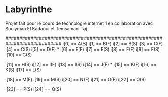 # Labyrinthe
Projet fait pour le cours de technologie internet 1 en collaboration avec Soulyman El Kadaoui et Temsamani Taj



############################################################################
i[0] == A(S)
i[1] == B(F)
i[2] == B(S)
i[3] == C(F)
i[4] == C(S)
i[5] == D(F) *
i[6] == E(F)
i[7] == E(S)
i[8] == F(F)
i[9] == F(S)
i[10] == G(S)

i[11] == H(S)
i[12] == I(F)
i[13] == I(S)
i[14] == J(F) *
i[15] == K(F)
i[16] == K(S)
i[17] == L(S)

i[18] == M(F)
i[19] == M(S)
i[20] == N(F)
i[21] == O(F)
i[22] == O(S)

i[23] == P(S)
i[24] == Q(S)
